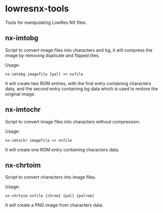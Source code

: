 # lowresnx-tools
Tools for manipulating LowRes NX files.

## nx-imtobg
Script to convert image files into characters and bg, it will compress the image by removing duplicate and flipped tiles.

Usage:
```
nx-imtobg imagefile [pal] >> nxfile
```
It will create two ROM entries, with the first entry containing characters data, and the second entry containing bg data which is used to restore the original image.

## nx-imtochr
Script to convert image files into characters without compression.

Usage:
```
nx-imtochr imagefile >> nxfile
```
It will create one ROM entry containing characters data.

## nx-chrtoim
Script to convert characters into image files.

Usage:
```
nx-chrtoim nxfile [chrom] [pal] [palrom]
```
It will create a PNG image from characters data.
